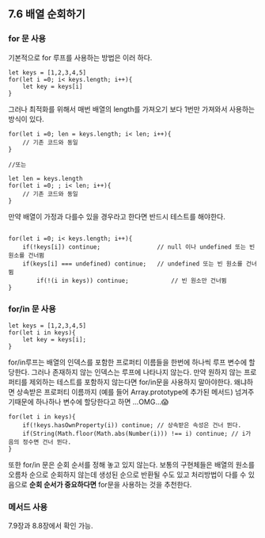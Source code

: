 ## 7.6 배열 순회하기

### for 문 사용

기본적으로 for 루프를 사용하는 방법은 이러 하다.

```
let keys = [1,2,3,4,5]
for(let i =0; i< keys.length; i++){
	let key = keys[i]
}
```

그러나 최적화를 위해서 매번 배열의 length를 가져오기 보다 1번만 가져와서 사용하는 방식이 있다.

```
for(let i =0; len = keys.length; i< len; i++){
	// 기존 코드와 동일
}

//또는

let len = keys.length
for(let i =0; ; i< len; i++){
	// 기존 코드와 동일
}

```

만약 배열이 가정과 다를수 있을 경우라고 한다면 반드시 테스트를 해야한다.

```

for(let i =0; i< keys.length; i++){
	if(!keys[i]) continue;                // null 이나 undefined 또는 빈 원소를 건너뜀
	if(keys[i] === undefined) continue;   // undefined 또는 빈 원소를 건너뜀
    	if(!(i in keys)) continue;            // 빈 원소만 건너뜀
}
```

### for/in 문 사용

```
let keys = [1,2,3,4,5]
for(let i in keys){
	let key = keys[i];
}
```

for/in루프는 배열의 인덱스를 포함한 프로퍼티 이름들을 한번에 하나씩 루프 변수에 할당한다.
그러나 존재하지 않는 인덱스는 루프에 나타나지 않는다.
만약 원하지 않는 프로퍼티를 제외하는 테스트를 포함하지 않는다면 for/in문을 사용하지 말아야한다.
왜냐하면 상속받은 프로퍼티 이름까지 (예를 들어 Array.prototype에 추가된 메서드) 넘겨주기때문에 하나하나 변수에 할당한다고 하면 ...OMG...😱

```
for(let i in keys){
	if(!keys.hasOwnProperty(i)) continue; // 상속받은 속성은 건너 뛴다.
  	if(String(Math.floor(Math.abs(Number(i))) !== i) continue; // i가 음의 정수면 건너 뛴다.
}
```

또한 for/in 문은 순회 순서를 정해 놓고 있지 않는다.
보통의 구현체들은 배열의 원소를 오름차 순으로 순회하지 않는데
생성된 순으로 반환될 수도 있고 처리방법이 다를 수 있음으로 **순회 순서가 중요하다면** for문을 사용하는 것을 추천한다.

### 메서드 사용

7.9장과 8.8장에서 확인 가능.
